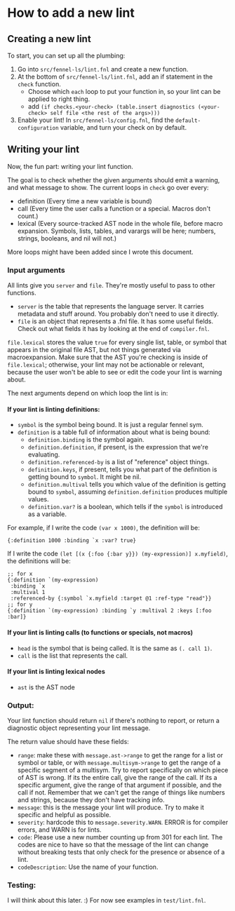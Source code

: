 # How to add a new lint

## Creating a new lint
To start, you can set up all the plumbing:

1. Go into `src/fennel-ls/lint.fnl` and create a new function.
2. At the bottom of `src/fennel-ls/lint.fnl`, add an if statement in the
   `check` function.
    * Choose which `each` loop to put your function in, so your lint can be
      applied to right thing.
    * add `(if checks.<your-check> (table.insert diagnostics (<your-check> self file <the rest of the args>)))`
3. Enable your lint! In `src/fennel-ls/config.fnl`, find the
   `default-configuration` variable, and turn your check on by default.

## Writing your lint
Now, the fun part: writing your lint function.

The goal is to check whether the given arguments should emit a warning, and
what message to show. The current loops in `check` go over every:
* definition (Every time a new variable is bound)
* call (Every time the user calls a function or a special. Macros don't count.)
* lexical (Every source-tracked AST node in the whole file, before macro expansion.
  Symbols, lists, tables, and varargs will be here; numbers, strings, booleans,
  and nil will not.)

More loops might have been added since I wrote this document.

### Input arguments
All lints give you `server` and `file`. They're mostly useful to pass to other
functions.
* `server` is the table that represents the language server. It carries metadata
  and stuff around. You probably don't need to use it directly.
* `file` is an object that represents a .fnl file. It has some useful fields.
  Check out what fields it has by looking at the end of `compiler.fnl`.

`file.lexical` stores the value `true` for every single list, table, or symbol
that appears in the original file AST, but not things generated via
macroexpansion. Make sure that the AST you're checking is inside of
`file.lexical`; otherwise, your lint may not be actionable or relevant, because
the user won't be able to see or edit the code your lint is warning about.

The next arguments depend on which loop the lint is in:
#### If your lint is linting definitions:
* `symbol` is the symbol being bound. It is just a regular fennel sym.
* `definition` is a table full of information about what is being bound:
  * `definition.binding` is the symbol again.
  * `definition.definition`, if present, is the expression that we're
    evaluating.
  * `definition.referenced-by` is a list of "reference" object things.
  * `definition.keys`, if present, tells you what part of the definition is
    getting bound to `symbol`. It might be nil.
  * `definition.multival` tells you which value of the definition is getting
    bound to `symbol`, assuming `definition.definition` produces multiple
    values.
  * `definition.var?` is a boolean, which tells if the `symbol` is introduced
    as a variable.

For example, if I write the code `(var x 1000)`, the definition will be:
```fnl
{:definition 1000 :binding `x :var? true}
```
If I write the code `(let [(x {:foo {:bar y}}) (my-expression)] x.myfield)`,
the definitions will be:
```fnl
;; for x
{:definition `(my-expression)
 :binding `x
 :multival 1
 :referenced-by {:symbol `x.myfield :target @1 :ref-type "read"}}
;; for y
{:definition `(my-expression) :binding `y :multival 2 :keys [:foo :bar]}
```

#### If your lint is linting calls (to functions or specials, not macros)
* `head` is the symbol that is being called. It is the same as `(. call 1)`.
* `call` is the list that represents the call.

#### If your lint is linting lexical nodes
* `ast` is the AST node

### Output:
Your lint function should return `nil` if there's nothing to report, or
return a diagnostic object representing your lint message.

The return value should have these fields:

* `range`: make these with `message.ast->range` to get the range for a list or
  symbol or table, or with `message.multisym->range` to get the range of a
  specific segment of a multisym. Try to report specifically on which piece of
  AST is wrong. If its the entire call, give the range of the call. If its a
  specific argument, give the range of that argument if possible, and the call
  if not. Remember that we can't get the range of things like numbers and
  strings, because they don't have tracking info.
* `message`: this is the message your lint will produce. Try to make it
  specific and helpful as possible.
* `severity`: hardcode this to `message.severity.WARN`. ERROR is for compiler
  errors, and WARN is for lints.
* `code`: Please use a new number counting up from 301 for each lint. The codes
  are nice to have so that the message of the lint can change without breaking
  tests that only check for the presence or absence of a lint.
* `codeDescription`: Use the name of your function.

### Testing:
I will think about this later. :) For now see examples in `test/lint.fnl`.

